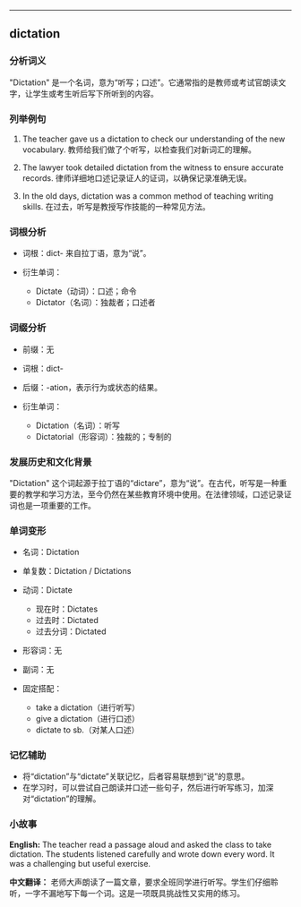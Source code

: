 
---------------
## dictation
### 分析词义
"Dictation" 是一个名词，意为“听写；口述”。它通常指的是教师或考试官朗读文字，让学生或考生听后写下所听到的内容。

### 列举例句
1. The teacher gave us a dictation to check our understanding of the new vocabulary.
   教师给我们做了个听写，以检查我们对新词汇的理解。

2. The lawyer took detailed dictation from the witness to ensure accurate records.
   律师详细地口述记录证人的证词，以确保记录准确无误。

3. In the old days, dictation was a common method of teaching writing skills.
   在过去，听写是教授写作技能的一种常见方法。

### 词根分析
- 词根：dict- 来自拉丁语，意为“说”。

- 衍生单词：
  - Dictate（动词）：口述；命令
  - Dictator（名词）：独裁者；口述者

### 词缀分析
- 前缀：无
- 词根：dict-
- 后缀：-ation，表示行为或状态的结果。

- 衍生单词：
  - Dictation（名词）：听写
  - Dictatorial（形容词）：独裁的；专制的

### 发展历史和文化背景
"Dictation" 这个词起源于拉丁语的“dictare”，意为“说”。在古代，听写是一种重要的教学和学习方法，至今仍然在某些教育环境中使用。在法律领域，口述记录证词也是一项重要的工作。

### 单词变形
- 名词：Dictation
- 单复数：Dictation / Dictations
- 动词：Dictate
  - 现在时：Dictates
  - 过去时：Dictated
  - 过去分词：Dictated
- 形容词：无
- 副词：无

- 固定搭配：
  - take a dictation（进行听写）
  - give a dictation（进行口述）
  - dictate to sb.（对某人口述）

### 记忆辅助
- 将“dictation”与“dictate”关联记忆，后者容易联想到“说”的意思。
- 在学习时，可以尝试自己朗读并口述一些句子，然后进行听写练习，加深对“dictation”的理解。

### 小故事
**English:**
The teacher read a passage aloud and asked the class to take dictation. The students listened carefully and wrote down every word. It was a challenging but useful exercise.

**中文翻译：**
老师大声朗读了一篇文章，要求全班同学进行听写。学生们仔细聆听，一字不漏地写下每一个词。这是一项既具挑战性又实用的练习。

